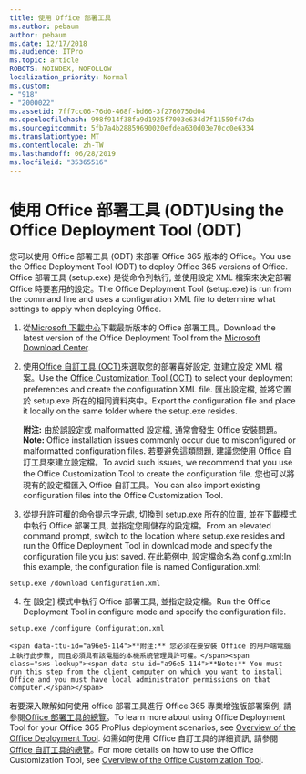 ```yaml
---
title: 使用 Office 部署工具
ms.author: pebaum
author: pebaum
ms.date: 12/17/2018
ms.audience: ITPro
ms.topic: article
ROBOTS: NOINDEX, NOFOLLOW
localization_priority: Normal
ms.custom:
- "918"
- "2000022"
ms.assetid: 7ff7cc06-76d0-468f-bd66-3f2760750d04
ms.openlocfilehash: 998f914f38fa9d1925f7003e634d7f11550f47da
ms.sourcegitcommit: 5fb7a4b28859690020efdea630d03e70cc0e6334
ms.translationtype: MT
ms.contentlocale: zh-TW
ms.lasthandoff: 06/28/2019
ms.locfileid: "35365516"
---
```

# <a name="using-the-office-deployment-tool-odt"></a><span data-ttu-id="a96e5-102">使用 Office 部署工具 (ODT)</span><span class="sxs-lookup"><span data-stu-id="a96e5-102">Using the Office Deployment Tool (ODT)</span></span>

<span data-ttu-id="a96e5-103">您可以使用 Office 部署工具 (ODT) 來部署 Office 365 版本的 Office。</span><span class="sxs-lookup"><span data-stu-id="a96e5-103">You use the Office Deployment Tool (ODT) to deploy Office 365 versions of Office.</span></span> <span data-ttu-id="a96e5-104">Office 部署工具 (setup.exe) 是從命令列執行, 並使用設定 XML 檔案來決定部署 Office 時要套用的設定。</span><span class="sxs-lookup"><span data-stu-id="a96e5-104">The Office Deployment Tool (setup.exe) is run from the command line and uses a configuration XML file to determine what settings to apply when deploying Office.</span></span>
  
1. <span data-ttu-id="a96e5-105">從[Microsoft 下載中心](http://go.microsoft.com/fwlink/p/?LinkID=626065)下載最新版本的 Office 部署工具。</span><span class="sxs-lookup"><span data-stu-id="a96e5-105">Download the latest version of the Office Deployment Tool from the [Microsoft Download Center](http://go.microsoft.com/fwlink/p/?LinkID=626065).</span></span>

2. <span data-ttu-id="a96e5-106">使用[Office 自訂工具 (OCT)](https://config.office.com)來選取您的部署喜好設定, 並建立設定 XML 檔案。</span><span class="sxs-lookup"><span data-stu-id="a96e5-106">Use the [Office Customization Tool (OCT)](https://config.office.com) to select your deployment preferences and create the configuration XML file.</span></span> <span data-ttu-id="a96e5-107">匯出設定檔, 並將它置於 setup.exe 所在的相同資料夾中。</span><span class="sxs-lookup"><span data-stu-id="a96e5-107">Export the configuration file and place it locally on the same folder where the setup.exe resides.</span></span>

    <span data-ttu-id="a96e5-108">**附注:** 由於誤設定或 malformatted 設定檔, 通常會發生 Office 安裝問題。</span><span class="sxs-lookup"><span data-stu-id="a96e5-108">**Note:** Office installation issues commonly occur due to misconfigured or malformatted configuration files.</span></span> <span data-ttu-id="a96e5-109">若要避免這類問題, 建議您使用 Office 自訂工具來建立設定檔。</span><span class="sxs-lookup"><span data-stu-id="a96e5-109">To avoid such issues, we recommend that you use the Office Customization Tool to create the configuration file.</span></span> <span data-ttu-id="a96e5-110">您也可以將現有的設定檔匯入 Office 自訂工具。</span><span class="sxs-lookup"><span data-stu-id="a96e5-110">You can also import existing configuration files into the Office Customization Tool.</span></span>

3. <span data-ttu-id="a96e5-111">從提升許可權的命令提示字元處, 切換到 setup.exe 所在的位置, 並在下載模式中執行 Office 部署工具, 並指定您剛儲存的設定檔。</span><span class="sxs-lookup"><span data-stu-id="a96e5-111">From an elevated command prompt, switch to the location where setup.exe resides and run the Office Deployment Tool in download mode and specify the configuration file you just saved.</span></span> <span data-ttu-id="a96e5-112">在此範例中, 設定檔命名為 config.xml:</span><span class="sxs-lookup"><span data-stu-id="a96e5-112">In this example, the configuration file is named Configuration.xml:</span></span>
    
  ```
  setup.exe /download Configuration.xml  
  ```

4. <span data-ttu-id="a96e5-113">在 [設定] 模式中執行 Office 部署工具, 並指定設定檔。</span><span class="sxs-lookup"><span data-stu-id="a96e5-113">Run the Office Deployment Tool in configure mode and specify the configuration file.</span></span>
    
  ```
  setup.exe /configure Configuration.xml
  ```

    <span data-ttu-id="a96e5-114">**附注:** 您必須在要安裝 Office 的用戶端電腦上執行此步驟, 而且必須具有該電腦的本機系統管理員許可權。</span><span class="sxs-lookup"><span data-stu-id="a96e5-114">**Note:** You must run this step from the client computer on which you want to install Office and you must have local administrator permissions on that computer.</span></span>

<span data-ttu-id="a96e5-115">若要深入瞭解如何使用 office 部署工具進行 Office 365 專業增強版部署案例, 請參閱[Office 部署工具的總覽](https://docs.microsoft.com/deployoffice/overview-of-the-office-2016-deployment-tool)。</span><span class="sxs-lookup"><span data-stu-id="a96e5-115">To learn more about using Office Deployment Tool for your Office 365 ProPlus deployment scenarios, see [Overview of the Office Deployment Tool](https://docs.microsoft.com/deployoffice/overview-of-the-office-2016-deployment-tool).</span></span> <span data-ttu-id="a96e5-116">如需如何使用 Office 自訂工具的詳細資訊, 請參閱[Office 自訂工具的總覽](https://docs.microsoft.com/DeployOffice/overview-of-the-office-customization-tool-for-click-to-run)。</span><span class="sxs-lookup"><span data-stu-id="a96e5-116">For more details on how to use the Office Customization Tool, see [Overview of the Office Customization Tool](https://docs.microsoft.com/DeployOffice/overview-of-the-office-customization-tool-for-click-to-run).</span></span>
